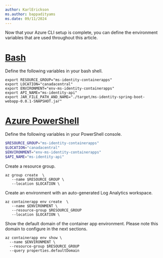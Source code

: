 ```yaml
---
author: KarlErickson
ms.author: bappadityams
ms.date: 09/11/2024
---
```


Now that your Azure CLI setup is complete, you can define the environment variables that are used throughout this article.

# [Bash](#tab/bash)

Define the following variables in your bash shell.

```azurecli
export RESOURCE_GROUP="ms-identity-containerapps"
export LOCATION="canadacentral"
export ENVIRONMENT="env-ms-identity-containerapps"
export API_NAME="ms-identity-api"
export JAR_FILE_PATH_AND_NAME="./target/ms-identity-spring-boot-webapp-0.0.1-SNAPSHOT.jar"
```

# [Azure PowerShell](#tab/azure-powershell)

Define the following variables in your PowerShell console.

```powershell
$RESOURCE_GROUP="ms-identity-containerapps"
$LOCATION="canadacentral"
$ENVIRONMENT="env-ms-identity-containerapps"
$API_NAME="ms-identity-api"
```

Create a resource group.

```azurecli
az group create  \
   --name $RESOURCE_GROUP \
   --location $LOCATION \
```

Create an environment with an auto-generated Log Analytics workspace.

```azurecli
az containerapp env create  \
   --name $ENVIRONMENT \
   --resource-group $RESOURCE_GROUP
   --location $LOCATION \
```

Show the default domain of the container app environment. Please note this domain to configure in the next sections.

````azurecli
az containerapp env show \
  --name $ENVIRONMENT \
  --resource-group $RESOURCE_GROUP
  --query properties.defaultDomain
````
